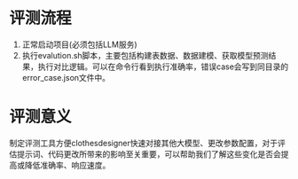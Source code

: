 # 评测流程

1. 正常启动项目(必须包括LLM服务)
2. 执行evalution.sh脚本，主要包括构建表数据、数据建模、获取模型预测结果，执行对比逻辑。可以在命令行看到执行准确率，错误case会写到同目录的error_case.json文件中。

# 评测意义

制定评测工具方便clothesdesigner快速对接其他大模型、更改参数配置，对于评估提示词、代码更改所带来的影响至关重要，可以帮助我们了解这些变化是否会提高或降低准确率、响应速度。
